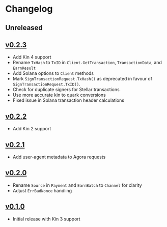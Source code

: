 # Changelog

## Unreleased

## [v0.2.3](https://github.com/kinecosystem/agora/releases/tag/v0.2.3)
- Add Kin 4 support
- Rename `TxHash` to `TxID` in `Client.GetTransaction`, `TransactionData`, and `EarnResult`
- Add Solana options to `Client` methods
- Mark `SignTransactionRequest.TxHash()` as deprecated in favour of `SignTransactionRequest.TxID()`.
- Check for duplicate signers for Stellar transactions
- Use more accurate kin to quark conversions
- Fixed issue in Solana transaction header calculations

## [v0.2.2](https://github.com/kinecosystem/agora/releases/tag/v0.2.2)
- Add Kin 2 support

## [v0.2.1](https://github.com/kinecosystem/agora/releases/tag/v0.2.1)
- Add user-agent metadata to Agora requests

## [v0.2.0](https://github.com/kinecosystem/agora/releases/tag/v0.2.0)
- Rename `Source` in `Payment` and `EarnBatch` to `Channel` for clarity
- Adjust `ErrBadNonce` handling

## [v0.1.0](https://github.com/kinecosystem/agora/releases/tag/v0.1.0)
- Initial release with Kin 3 support
